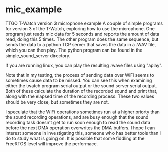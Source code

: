 # mic_example
TTGO T-Watch version 3 microphone example
A couple of simple programs for version 3 of the T-Watch, exploring how to use the microphone. 
One program just reads mic data for 5 seconds and reports the amount of data read, doing this 5 times.
The other program does the same sequence, but sends the data to a python TCP server that saves the data in a .WAV file, which you can then play. 
The python program can be found in the simple_sound_server directory. 

If you are running linux, you can play the resulting .wave files using "aplay".

Note that in my testing, the process of sending data over WiFi seems to sometimes cause data to be missed. You can see this when examining either the twatch program serial output or the sound server serial output. Both of these calculate the duration of the recorded sound and print that, along with the elapsed time of the recording process. These two values should be very close, but sometimes they are not. 

I speculate that the WiFi operations sometimes run at a higher priorty than the sound recording operations, and are busy enough that the sound recording task doesn't get to run soon enough to read the sound data before the next DMA operation overwrites the DMA buffers. I hope I can interest someone in investigating this, someone who has better tools than I do to study what is going on. It is possible that some fiddling at the FreeRTOS level will improve the performace.
